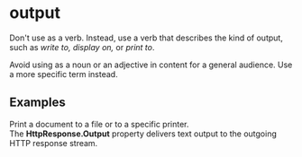 # output

Don't use as a verb. Instead, use a verb that describes the kind of output, such as *write to,* *display on,* or *print to*.

Avoid using as a noun or an adjective in content for a general audience. Use a more specific term instead.

## Examples

Print a document to a file or to a specific printer.  
The **HttpResponse.Output** property delivers text output to the outgoing HTTP response stream.
